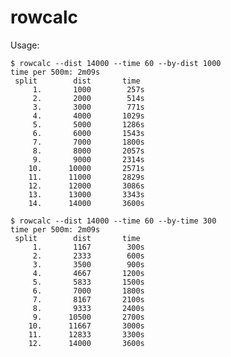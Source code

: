 # rowcalc

Usage:

    $ rowcalc --dist 14000 --time 60 --by-dist 1000
    time per 500m: 2m09s
     split        dist       time
         1.       1000        257s
         2.       2000        514s
         3.       3000        771s
         4.       4000       1029s
         5.       5000       1286s
         6.       6000       1543s
         7.       7000       1800s
         8.       8000       2057s
         9.       9000       2314s
        10.      10000       2571s
        11.      11000       2829s
        12.      12000       3086s
        13.      13000       3343s
        14.      14000       3600s

    $ rowcalc --dist 14000 --time 60 --by-time 300
    time per 500m: 2m09s
     split        dist       time
         1.       1167        300s
         2.       2333        600s
         3.       3500        900s
         4.       4667       1200s
         5.       5833       1500s
         6.       7000       1800s
         7.       8167       2100s
         8.       9333       2400s
         9.      10500       2700s
        10.      11667       3000s
        11.      12833       3300s
        12.      14000       3600s
